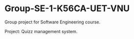 Group-SE-1-K56CA-UET-VNU
========================

Group project for Software Engineering course.

Project: Quizz management system.
